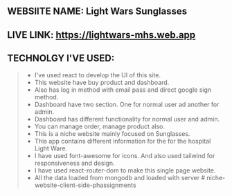 ## WEBSIITE NAME: Light Wars Sunglasses

## LIVE LINK: https://lightwars-mhs.web.app

## TECHNOLGY I'VE USED:
> - I've used react to develop the UI of this site.
> - This website have buy product and dashboard.
> - Also has log in method with email pass and direct google sign method.
> - Dashboard have two section. One for normal user ad another for admin.
> - Dashboard has different functionality for normal user and admin.
> - You can manage order, manage product also.
> - This is a niche website mainly focused on Sunglasses.
> - This app contains different information for the for the hospital Light Ware.
> - I have used font-awesome for icons. And also used tailwind for responsiveness and design.
> - I have used react-router-dom to make this single page website.
> - All the data loaded from mongodb and loaded with server
#   n i c h e - w e b s i t e - c l i e n t - s i d e - p h a s s i g n m e n t s  
 